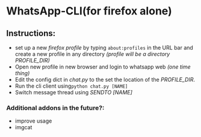 # WhatsApp-CLI(for firefox alone)

## Instructions:

*	set up a new *firefox profile* by typing `about:profiles` in the URL bar and create a new profile in any directory *(profile will be a directory PROFILE_DIR)* 
*	Open new profile in new browser and login to whatsapp web *(one time thing)*
*	Edit the config dict in *chat.py* to the set the location of the *PROFILE_DIR*.
*	Run the cli client using`python chat.py [NAME]`
*	Switch message thread using *SENDTO [NAME]*


### Additional addons in the future?:
*	improve usage
*	imgcat
